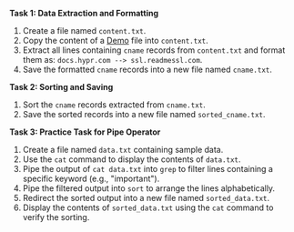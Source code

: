**Task 1: Data Extraction and Formatting**

1. Create a file named `content.txt`.
2. Copy the content of a [Demo](demo.txt) file into `content.txt`.
3. Extract all lines containing `cname` records from `content.txt` and format them as: `docs.hypr.com --> ssl.readmessl.com`.
4. Save the formatted `cname` records into a new file named `cname.txt`.

**Task 2: Sorting and Saving**

1. Sort the `cname` records extracted from `cname.txt`.
2. Save the sorted records into a new file named `sorted_cname.txt`.

**Task 3: Practice Task for Pipe Operator**

1. Create a file named `data.txt` containing sample data.
2. Use the `cat` command to display the contents of `data.txt`.
3. Pipe the output of `cat data.txt` into `grep` to filter lines containing a specific keyword (e.g., "important").
4. Pipe the filtered output into `sort` to arrange the lines alphabetically.
5. Redirect the sorted output into a new file named `sorted_data.txt`.
6. Display the contents of `sorted_data.txt` using the `cat` command to verify the sorting.
